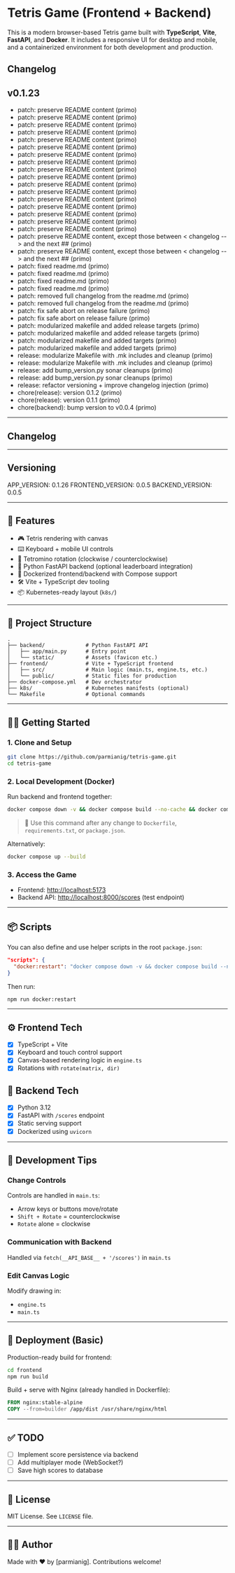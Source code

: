 # Tetris Game (Frontend + Backend)

This is a modern browser-based Tetris game built with **TypeScript**, **Vite**, **FastAPI**, and **Docker**. It includes a responsive UI for desktop and mobile, and a containerized environment for both development and production.

## Changelog
<!-- changelog -->
## v0.1.23
* patch: preserve README content (primo)
* patch: preserve README content (primo)
* patch: preserve README content (primo)
* patch: preserve README content (primo)
* patch: preserve README content (primo)
* patch: preserve README content (primo)
* patch: preserve README content (primo)
* patch: preserve README content (primo)
* patch: preserve README content (primo)
* patch: preserve README content (primo)
* patch: preserve README content (primo)
* patch: preserve README content (primo)
* patch: preserve README content (primo)
* patch: preserve README content (primo)
* patch: preserve README content (primo)
* patch: preserve README content (primo)
* patch: preserve README content (primo)
* patch: preserve README content, except those between < changelog --> and the next ## (primo)
* patch: preserve README content, except those between < changelog --> and the next ## (primo)
* patch: fixed readme.md (primo)
* patch: fixed readme.md (primo)
* patch: fixed readme.md (primo)
* patch: fixed readme.md (primo)
* patch: removed full changelog from the readme.md (primo)
* patch: removed full changelog from the readme.md (primo)
* patch: fix safe abort on release failure (primo)
* patch: fix safe abort on release failure (primo)
* patch: modularized makefile and added release targets (primo)
* patch: modularized makefile and added release targets (primo)
* patch: modularized makefile and added targets (primo)
* patch: modularized makefile and added targets (primo)
* release: modularize Makefile with .mk includes and cleanup (primo)
* release: modularize Makefile with .mk includes and cleanup (primo)
* release: add bump_version.py sonar cleanups (primo)
* release: add bump_version.py sonar cleanups (primo)
* release: refactor versioning + improve changelog injection (primo)
* chore(release): version 0.1.2 (primo)
* chore(release): version 0.1.1 (primo)
* chore(backend): bump version to v0.0.4 (primo)
---
## Changelog
<!-- changelog -->

---
## Versioning
APP_VERSION: 0.1.26
FRONTEND_VERSION: 0.0.5
BACKEND_VERSION: 0.0.5

---
## 🚀 Features

* 🎮 Tetris rendering with canvas
* ⌨️ Keyboard + mobile UI controls
* 🔁 Tetromino rotation (clockwise / counterclockwise)
* 🐍 Python FastAPI backend (optional leaderboard integration)
* 🐳 Dockerized frontend/backend with Compose support
* 🛠️ Vite + TypeScript dev tooling
* 📦 Kubernetes-ready layout (`k8s/`)

---

## 📁 Project Structure

```
.
├── backend/             # Python FastAPI API
│   ├── app/main.py      # Entry point
│   └── static/          # Assets (favicon etc.)
├── frontend/            # Vite + TypeScript frontend
│   ├── src/             # Main logic (main.ts, engine.ts, etc.)
│   └── public/          # Static files for production
├── docker-compose.yml   # Dev orchestrator
├── k8s/                 # Kubernetes manifests (optional)
└── Makefile             # Optional commands
```

---

## 🧑‍💻 Getting Started

### 1. Clone and Setup

```bash
git clone https://github.com/parmianig/tetris-game.git
cd tetris-game
```

### 2. Local Development (Docker)

Run backend and frontend together:

```bash
docker compose down -v && docker compose build --no-cache && docker compose up
```

> 🔁 Use this command after any change to `Dockerfile`, `requirements.txt`, or `package.json`.

Alternatively:

```bash
docker compose up --build
```

### 3. Access the Game

* Frontend: [http://localhost:5173](http://localhost:5173)
* Backend API: [http://localhost:8000/scores](http://localhost:8000/scores) (test endpoint)

---

## 📦 Scripts

You can also define and use helper scripts in the root `package.json`:

```json
"scripts": {
  "docker:restart": "docker compose down -v && docker compose build --no-cache && docker compose up"
}
```

Then run:

```bash
npm run docker:restart
```

---

## ⚙️ Frontend Tech

* [x] TypeScript + Vite
* [x] Keyboard and touch control support
* [x] Canvas-based rendering logic in `engine.ts`
* [x] Rotations with `rotate(matrix, dir)`

## 🐍 Backend Tech

* [x] Python 3.12
* [x] FastAPI with `/scores` endpoint
* [x] Static serving support
* [x] Dockerized using `uvicorn`

---

## 🧪 Development Tips

### Change Controls

Controls are handled in `main.ts`:

* Arrow keys or buttons move/rotate
* `Shift + Rotate` = counterclockwise
* `Rotate` alone = clockwise

### Communication with Backend

Handled via `fetch(__API_BASE__ + '/scores')` in `main.ts`

### Edit Canvas Logic

Modify drawing in:

* `engine.ts`
* `main.ts`

---

## 🐳 Deployment (Basic)

Production-ready build for frontend:

```bash
cd frontend
npm run build
```

Build + serve with Nginx (already handled in Dockerfile):

```Dockerfile
FROM nginx:stable-alpine
COPY --from=builder /app/dist /usr/share/nginx/html
```

---

## ✅ TODO

* [ ] Implement score persistence via backend
* [ ] Add multiplayer mode (WebSocket?)
* [ ] Save high scores to database

---

## 📄 License

MIT License. See `LICENSE` file.

---

## 👨‍💻 Author

Made with ❤️ by \[parmianig]. Contributions welcome!
